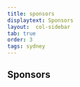 ```yaml
---
title: sponsors
displaytext: Sponsors
layout:  col-sidebar
tab: true
order: 3
tags: sydney
---
```



## Sponsors
<br/> <br/>
